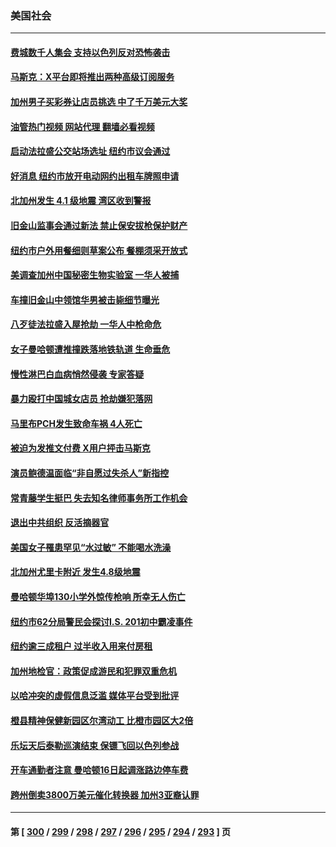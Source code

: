 ### 美国社会
---
#### [费城数千人集会 支持以色列反对恐怖袭击](../../pages/ncid1078160/n14099723.md?10210045) 
#### [马斯克：X平台即将推出两种高级订阅服务](../../pages/ncid1078160/n14099545.md?10210045) 
#### [加州男子买彩券让店员挑选 中了千万美元大奖](../../pages/ncid1078160/n14099422.md?10210045) 
#### [油管热门视频 网站代理 翻墙必看视频](http://138.2.39.72:81/youtube.html?epic-marker?10210045)
#### [启动法拉盛公交站场选址 纽约市议会通过](../../pages/ncid1078160/n14099204.md?10210045) 
#### [好消息 纽约市放开电动网约出租车牌照申请](../../pages/ncid1078160/n14099226.md?10210045) 
#### [北加州发生 4.1 级地震  湾区收到警报](../../pages/ncid1078160/n14099251.md?10210045) 
#### [旧金山监事会通过新法 禁止保安拔枪保护财产](../../pages/ncid1078160/n14099200.md?10210045) 
#### [纽约市户外用餐细则草案公布 餐棚须采开放式](../../pages/ncid1078160/n14099156.md?10210045) 
#### [美调查加州中国秘密生物实验室 一华人被捕](../../pages/ncid1078160/n14099145.md?10210045) 
#### [车撞旧金山中领馆华男被击毙细节曝光](../../pages/ncid1078160/n14099102.md?10210045) 
#### [八歹徒法拉盛入屋抢劫 一华人中枪命危](../../pages/ncid1078160/n14098151.md?10210045) 
#### [女子曼哈顿遭推撞跌落地铁轨道 生命垂危](../../pages/ncid1078160/n14098412.md?10210045) 
#### [慢性淋巴白血病悄然侵袭 专家答疑](../../pages/ncid1078160/n14098322.md?10210045) 
#### [暴力殴打中国城女店员 抢劫嫌犯落网](../../pages/ncid1078160/n14098291.md?10210045) 
#### [马里布PCH发生致命车祸 4人死亡](../../pages/ncid1078160/n14098278.md?10210045) 
#### [被迫为发推文付费 X用户抨击马斯克](../../pages/ncid1078160/n14098258.md?10210045) 
#### [演员鲍德温面临“非自愿过失杀人”新指控](../../pages/ncid1078160/n14098240.md?10210045) 
#### [常青藤学生挺巴 失去知名律师事务所工作机会](../../pages/ncid1078160/n14098159.md?10210045) 
#### [退出中共组织 反活摘器官](../../pages/ncid1078160/n14098051.md?10210045) 
#### [美国女子罹患罕见“水过敏” 不能喝水洗澡](../../pages/ncid1078160/n14097714.md?10210045) 
#### [北加州尤里卡附近  发生4.8级地震](../../pages/ncid1078160/n14097733.md?10210045) 
#### [曼哈顿华埠130小学外惊传枪响 所幸无人伤亡](../../pages/ncid1078160/n14097685.md?10210045) 
#### [纽约市62分局警民会探讨I.S. 201初中霸凌事件](../../pages/ncid1078160/n14097620.md?10210045) 
#### [纽约逾三成租户 过半收入用来付房租](../../pages/ncid1078160/n14097677.md?10210045) 
#### [加州地检官：政策促成游民和犯罪双重危机](../../pages/ncid1078160/n14097497.md?10210045) 
#### [以哈冲突的虚假信息泛滥 媒体平台受到批评](../../pages/ncid1078160/n14097471.md?10210045) 
#### [橙县精神保健新园区尔湾动工 比橙市园区大2倍](../../pages/ncid1078160/n14097456.md?10210045) 
#### [乐坛天后泰勒巡演结束 保镖飞回以色列参战](../../pages/ncid1078160/n14097381.md?10210045) 
#### [开车通勤者注意 曼哈顿16日起调涨路边停车费](../../pages/ncid1078160/n14096829.md?10210045) 
#### [跨州倒卖3800万美元催化转换器 加州3亚裔认罪](../../pages/ncid1078160/n14096764.md?10210045) 

---
#### 第 [ [300](./300.md?10210045) / [299](./299.md?10210045) / [298](./298.md?10210045) / [297](./297.md?10210045) / [296](./296.md?10210045) / [295](./295.md?10210045) / [294](./294.md?10210045) / [293](./293.md?10210045) ] 页
